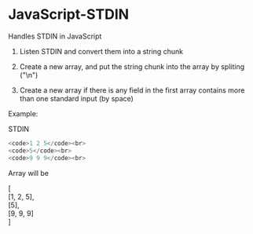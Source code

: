 JavaScript-STDIN
================

Handles STDIN in JavaScript

1. Listen STDIN and convert them into a string chunk

2. Create a new array, and put the string chunk into the array by spliting ("\n")

3. Create a new array if there is any field in the first array contains more than one standard input (by space)

Example:

STDIN
```javascript
<code>1 2 5</code><br>
<code>5</code><br>
<code>9 9 9</code><br>
```
Array will be

[<br>
	[1, 2, 5],<br>
	[5],<br>
	[9, 9, 9]<br>
]<br>
